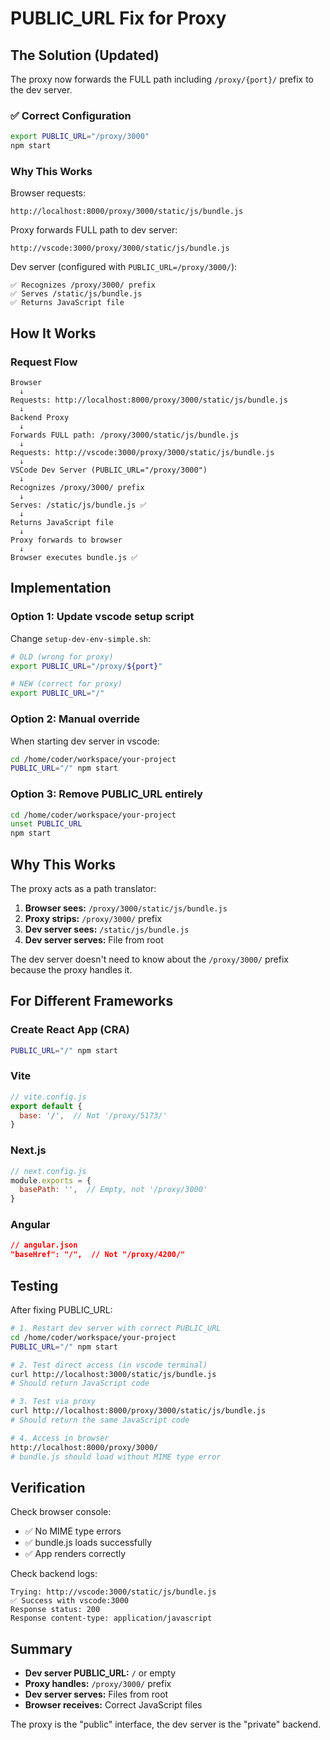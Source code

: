 # PUBLIC_URL Fix for Proxy

## The Solution (Updated)

The proxy now forwards the FULL path including `/proxy/{port}/` prefix to the dev server.

### ✅ Correct Configuration

```bash
export PUBLIC_URL="/proxy/3000"
npm start
```

### Why This Works

Browser requests:
```
http://localhost:8000/proxy/3000/static/js/bundle.js
```

Proxy forwards FULL path to dev server:
```
http://vscode:3000/proxy/3000/static/js/bundle.js
```

Dev server (configured with `PUBLIC_URL=/proxy/3000/`):
```
✅ Recognizes /proxy/3000/ prefix
✅ Serves /static/js/bundle.js
✅ Returns JavaScript file
```

## How It Works

### Request Flow

```
Browser
  ↓
Requests: http://localhost:8000/proxy/3000/static/js/bundle.js
  ↓
Backend Proxy
  ↓
Forwards FULL path: /proxy/3000/static/js/bundle.js
  ↓
Requests: http://vscode:3000/proxy/3000/static/js/bundle.js
  ↓
VSCode Dev Server (PUBLIC_URL="/proxy/3000")
  ↓
Recognizes /proxy/3000/ prefix
  ↓
Serves: /static/js/bundle.js ✅
  ↓
Returns JavaScript file
  ↓
Proxy forwards to browser
  ↓
Browser executes bundle.js ✅
```

## Implementation

### Option 1: Update vscode setup script

Change `setup-dev-env-simple.sh`:

```bash
# OLD (wrong for proxy)
export PUBLIC_URL="/proxy/${port}"

# NEW (correct for proxy)
export PUBLIC_URL="/"
```

### Option 2: Manual override

When starting dev server in vscode:

```bash
cd /home/coder/workspace/your-project
PUBLIC_URL="/" npm start
```

### Option 3: Remove PUBLIC_URL entirely

```bash
cd /home/coder/workspace/your-project
unset PUBLIC_URL
npm start
```

## Why This Works

The proxy acts as a path translator:

1. **Browser sees:** `/proxy/3000/static/js/bundle.js`
2. **Proxy strips:** `/proxy/3000/` prefix
3. **Dev server sees:** `/static/js/bundle.js`
4. **Dev server serves:** File from root

The dev server doesn't need to know about the `/proxy/3000/` prefix because the proxy handles it.

## For Different Frameworks

### Create React App (CRA)
```bash
PUBLIC_URL="/" npm start
```

### Vite
```javascript
// vite.config.js
export default {
  base: '/',  // Not '/proxy/5173/'
}
```

### Next.js
```javascript
// next.config.js
module.exports = {
  basePath: '',  // Empty, not '/proxy/3000'
}
```

### Angular
```json
// angular.json
"baseHref": "/",  // Not "/proxy/4200/"
```

## Testing

After fixing PUBLIC_URL:

```bash
# 1. Restart dev server with correct PUBLIC_URL
cd /home/coder/workspace/your-project
PUBLIC_URL="/" npm start

# 2. Test direct access (in vscode terminal)
curl http://localhost:3000/static/js/bundle.js
# Should return JavaScript code

# 3. Test via proxy
curl http://localhost:8000/proxy/3000/static/js/bundle.js
# Should return the same JavaScript code

# 4. Access in browser
http://localhost:8000/proxy/3000/
# bundle.js should load without MIME type error
```

## Verification

Check browser console:
- ✅ No MIME type errors
- ✅ bundle.js loads successfully
- ✅ App renders correctly

Check backend logs:
```
Trying: http://vscode:3000/static/js/bundle.js
✅ Success with vscode:3000
Response status: 200
Response content-type: application/javascript
```

## Summary

- **Dev server PUBLIC_URL:** `/` or empty
- **Proxy handles:** `/proxy/3000/` prefix
- **Dev server serves:** Files from root
- **Browser receives:** Correct JavaScript files

The proxy is the "public" interface, the dev server is the "private" backend.
